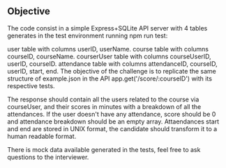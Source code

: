 ## Objective
The code consist in a simple Express+SQLite API server with 4 tables generates in the test environment running npm run test:

user table with columns userID, userName.
course table with columns courseID, courseName.
courserUser table with columns courseUserID, userID, courseID.
attendance table with columns attendanceID, courseID, userID, start, end.
The objective of the challenge is to replicate the same structure of example.json in the API app.get('/score/:courseID') with its respective tests.

The response should contain all the users related to the course via courseUser, and their scores in minutes with a breakdown of all the attendances. If the user doesn't have any attendance, score should be 0 and attendance breakdown should be an empty array. Attaendances start and end are stored in UNIX format, the candidate should transform it to a human readable format.

There is mock data available generated in the tests, feel free to ask questions to the interviewer.